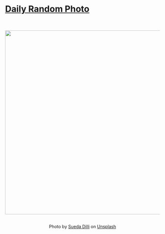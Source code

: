 # [Daily Random Photo](https://www.dailyrandomphoto.com/)

<div align="center">
  <br>
  <br>
  <a href="https://www.dailyrandomphoto.com/p/2025/2025-04-12/"><img src="https://images.unsplash.com/photo-1740920988406-aa608bf80c63?crop=entropy&cs=tinysrgb&fit=max&fm=jpg&ixid=M3w3NzUwOHwwfDF8cmFuZG9tfHx8fHx8fHx8MTc0NDQxODU3N3w&ixlib=rb-4.0.3&q=80&w=1080" width="600px"></a>
  <br>
  <br>
  <p class="has-text-grey">Photo by <a href="https://unsplash.com/@suedadilli?utm_source=Daily%20Random%20Photo&amp;utm_medium=referral" target="_blank" rel="noopener noreferrer">Sueda Dilli</a> on <a href="https://unsplash.com/photos/a-vase-filled-with-flowers-next-to-a-window-Yty-rHVuihY?utm_source=Daily%20Random%20Photo&amp;utm_medium=referral" target="_blank" rel="noopener noreferrer">Unsplash</a></p>
</div>
